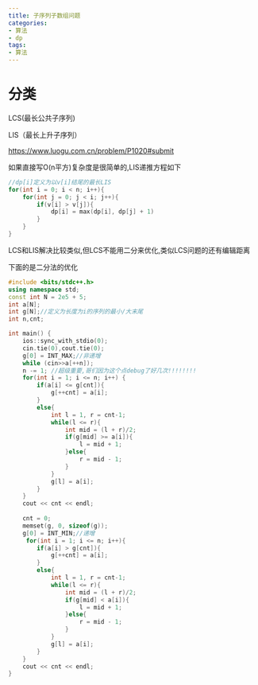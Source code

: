 ```yaml
---
title: 子序列子数组问题
categories:
- 算法
- dp
tags:
- 算法
---
```


# 分类

LCS(最长公共子序列)

LIS（最长上升子序列）

https://www.luogu.com.cn/problem/P1020#submit

如果直接写O(n平方)复杂度是很简单的,LIS递推方程如下

```c++
//dp[i]定义为以v[i]结尾的最长LIS
for(int i = 0; i < n; i++){
    for(int j = 0; j < i; j++){
        if(v[i] > v[j]){
            dp[i] = max(dp[i], dp[j] + 1)
        }
    }
}
```

LCS和LIS解决比较类似,但LCS不能用二分来优化,类似LCS问题的还有编辑距离

下面的是二分法的优化

<!-- more -->

```cpp
#include <bits/stdc++.h>
using namespace std;
const int N = 2e5 + 5;
int a[N];
int g[N];//定义为长度为i的序列的最小/大末尾 
int n,cnt;

int main() {
	ios::sync_with_stdio(0);
	cin.tie(0),cout.tie(0);
	g[0] = INT_MAX;//非递增 
    while (cin>>a[++n]); 
    n -= 1; //超级重要,哥们因为这个点debug了好几次!!!!!!!! 
    for(int i = 1; i <= n; i++) {
		if(a[i] <= g[cnt]){
			g[++cnt] = a[i];
		}
		else{
			int l = 1, r = cnt-1;
			while(l <= r){
				int mid = (l + r)/2;
				if(g[mid] >= a[i]){
					l = mid + 1;
				}else{
					r = mid - 1;
				}
			}
			g[l] = a[i];
		}
	}
    cout << cnt << endl;
    
    cnt = 0; 
    memset(g, 0, sizeof(g));
    g[0] = INT_MIN;//递增 
     for(int i = 1; i <= n; i++){ 
		if(a[i] > g[cnt]){
			g[++cnt] = a[i];
		}
		else{
			int l = 1, r = cnt-1;
			while(l <= r){
				int mid = (l + r)/2;
				if(g[mid] < a[i]){
					l = mid + 1;
				}else{
					r = mid - 1;
				}
			}
			g[l] = a[i];
		}
	}
    cout << cnt << endl;
}
```


